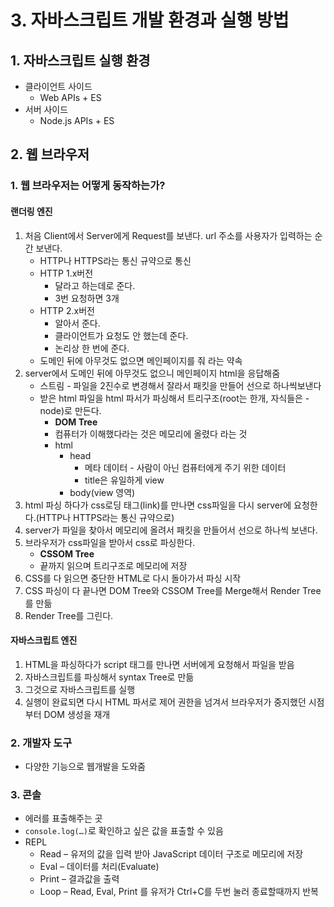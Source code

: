 # 3. 자바스크립트 개발 환경과 실행 방법

## 1. 자바스크립트 실행 환경

* 클라이언트 사이드
  * Web APIs + ES
* 서버 사이드
  * Node.js APIs + ES

## 2. 웹 브라우저

### 1. 웹 브라우저는 어떻게 동작하는가?

#### 랜더링 엔진

1. 처음 Client에서 Server에게 Request를 보낸다. url 주소를 사용자가 입력하는 순간 보낸다.
   * HTTP나 HTTPS라는 통신 규약으로 통신
   * HTTP 1.x버전
     - 달라고 하는데로 준다.
     - 3번 요청하면 3개
   * HTTP 2.x버전
     - 알아서 준다.
     - 클라이언트가 요청도 안 했는데 준다.
     - 논리상 한 번에 준다.
   * 도메인 뒤에 아무것도 없으면 메인페이지를 줘 라는 약속
2. server에서 도메인 뒤에 아무것도 없으니 메인페이지 html을 응답해줌
   * 스트림 - 파일을 2진수로 변경해서 잘라서 패킷을 만들어 선으로 하나씩보낸다
   * 받은 html 파일을 html 파서가 파싱해서 트리구조(root는 한개, 자식들은 - node)로 만든다.
     * **DOM Tree**
     * 컴퓨터가 이해했다라는 것은 메모리에 올렸다 라는 것
     * html
       * head
         * 메타 데이터 - 사람이 아닌 컴퓨터에게 주기 위한 데이터
         * title은 유일하게 view
       * body(view 영역)
3. html 파싱 하다가 css로딩 태그(link)를 만나면 css파일을 다시 server에 요청한다.(HTTP나 HTTPS라는 통신 규약으로)
4. server가 파일을 찾아서 메모리에 올려서 패킷을 만들어서 선으로 하나씩 보낸다.
5. 브라우저가 css파일을 받아서 css로 파싱한다.
   * **CSSOM Tree**
   * 끝까지 읽으며 트리구조로 메모리에 저장
6. CSS를 다 읽으면 중단한 HTML로 다시 돌아가서 파싱 시작
7. CSS 파싱이 다 끝나면 DOM Tree와 CSSOM Tree를 Merge해서 Render Tree를 만듦
8. Render Tree를 그린다.

#### 자바스크립트 엔진

1. HTML을 파싱하다가 script 태그를 만나면 서버에게 요청해서 파일을 받음
2. 자바스크립트를 파싱해서 syntax Tree로 만듦
3. 그것으로 자바스크립트를 실행
1. 실행이 완료되면 다시 HTML 파서로 제어 권한을 넘겨서 브라우저가 중지했던 시점부터 DOM 생성을 재개

### 2. 개발자 도구
* 다양한 기능으로 웹개발을 도와줌

### 3. 콘솔

* 에러를 표출해주는 곳
* `console.log(…)`로 확인하고 싶은 값을 표출할 수 있음
* REPL
  * Read – 유저의 값을 입력 받아 JavaScript 데이터 구조로 메모리에 저장
  * Eval – 데이터를 처리(Evaluate)
  * Print – 결과값을 출력
  * Loop – Read, Eval, Print 를 유저가 Ctrl+C를 두번 눌러 종료할때까지 반복